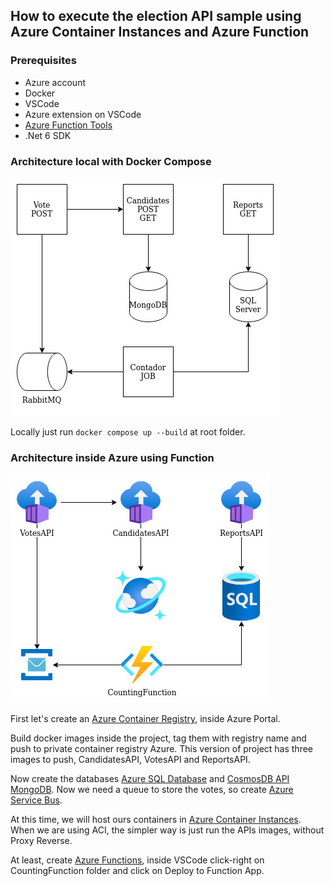## How to execute the election API sample using Azure Container Instances and Azure Function

### Prerequisites
- Azure account
- Docker
- VSCode
- Azure extension on VSCode
- [Azure Function Tools](https://docs.microsoft.com/pt-br/azure/azure-functions/functions-run-local?tabs=v4%2Clinux%2Ccsharp%2Cportal%2Cbash)
- .Net 6 SDK

### Architecture local with Docker Compose
![alt architecture](.documentation/messaging_local.jpg "Architecture")

Locally just run ```` docker compose up --build ```` at root folder.

### Architecture inside Azure using Function
![alt architecture](.documentation/messaging_azure.jpg "Architecture")

First let's create an [Azure Container Registry](https://docs.microsoft.com/en-us/azure/container-registry/container-registry-get-started-portal?tabs=azure-cli), inside Azure Portal.

Build docker images inside the project, tag them with registry name and push to private container registry Azure. This version of project has three images to push, CandidatesAPI, VotesAPI and ReportsAPI.

Now create the databases [Azure SQL Database](https://docs.microsoft.com/en-us/azure/azure-sql/database/single-database-create-quickstart?view=azuresql&tabs=azure-portal) and [CosmosDB API MongoDB](https://docs.microsoft.com/en-us/azure/cosmos-db/mongodb/create-mongodb-java). Now we need a queue to store the votes, so create [Azure Service Bus](https://docs.microsoft.com/en-us/azure/service-bus-messaging/service-bus-dotnet-get-started-with-queues).

At this time, we will host ours containers in [Azure Container Instances](https://docs.microsoft.com/en-us/azure/container-instances/container-instances-quickstart-portal). When we are using ACI, the simpler way is just run the APIs images, without Proxy Reverse. 

At least, create [Azure Functions](https://docs.microsoft.com/en-us/azure/azure-functions/functions-get-started?pivots=programming-language-csharp), inside VSCode click-right on CountingFunction folder and click on Deploy to Function App.